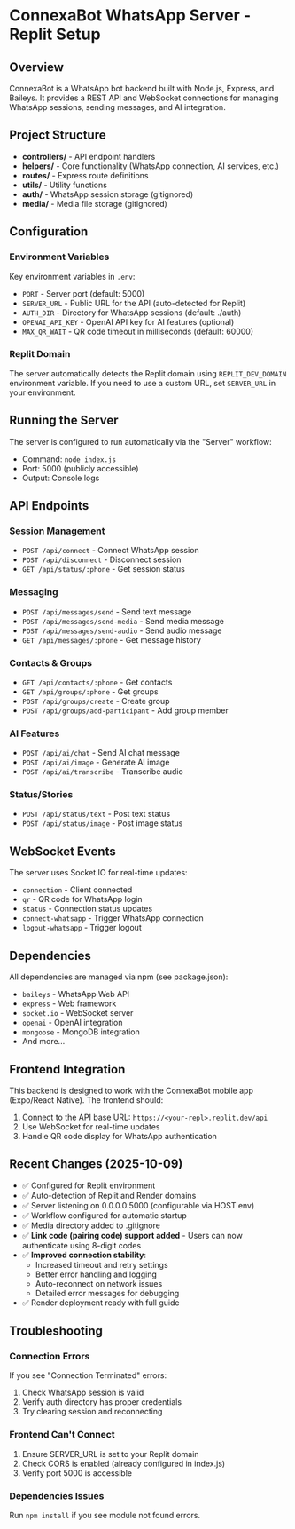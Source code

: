 # ConnexaBot WhatsApp Server - Replit Setup

## Overview
ConnexaBot is a WhatsApp bot backend built with Node.js, Express, and Baileys. It provides a REST API and WebSocket connections for managing WhatsApp sessions, sending messages, and AI integration.

## Project Structure
- **controllers/** - API endpoint handlers
- **helpers/** - Core functionality (WhatsApp connection, AI services, etc.)
- **routes/** - Express route definitions
- **utils/** - Utility functions
- **auth/** - WhatsApp session storage (gitignored)
- **media/** - Media file storage (gitignored)

## Configuration

### Environment Variables
Key environment variables in `.env`:
- `PORT` - Server port (default: 5000)
- `SERVER_URL` - Public URL for the API (auto-detected for Replit)
- `AUTH_DIR` - Directory for WhatsApp sessions (default: ./auth)
- `OPENAI_API_KEY` - OpenAI API key for AI features (optional)
- `MAX_QR_WAIT` - QR code timeout in milliseconds (default: 60000)

### Replit Domain
The server automatically detects the Replit domain using `REPLIT_DEV_DOMAIN` environment variable. If you need to use a custom URL, set `SERVER_URL` in your environment.

## Running the Server
The server is configured to run automatically via the "Server" workflow:
- Command: `node index.js`
- Port: 5000 (publicly accessible)
- Output: Console logs

## API Endpoints

### Session Management
- `POST /api/connect` - Connect WhatsApp session
- `POST /api/disconnect` - Disconnect session
- `GET /api/status/:phone` - Get session status

### Messaging
- `POST /api/messages/send` - Send text message
- `POST /api/messages/send-media` - Send media message
- `POST /api/messages/send-audio` - Send audio message
- `GET /api/messages/:phone` - Get message history

### Contacts & Groups
- `GET /api/contacts/:phone` - Get contacts
- `GET /api/groups/:phone` - Get groups
- `POST /api/groups/create` - Create group
- `POST /api/groups/add-participant` - Add group member

### AI Features
- `POST /api/ai/chat` - Send AI chat message
- `POST /api/ai/image` - Generate AI image
- `POST /api/ai/transcribe` - Transcribe audio

### Status/Stories
- `POST /api/status/text` - Post text status
- `POST /api/status/image` - Post image status

## WebSocket Events
The server uses Socket.IO for real-time updates:
- `connection` - Client connected
- `qr` - QR code for WhatsApp login
- `status` - Connection status updates
- `connect-whatsapp` - Trigger WhatsApp connection
- `logout-whatsapp` - Trigger logout

## Dependencies
All dependencies are managed via npm (see package.json):
- `baileys` - WhatsApp Web API
- `express` - Web framework
- `socket.io` - WebSocket server
- `openai` - OpenAI integration
- `mongoose` - MongoDB integration
- And more...

## Frontend Integration
This backend is designed to work with the ConnexaBot mobile app (Expo/React Native). The frontend should:
1. Connect to the API base URL: `https://<your-repl>.replit.dev/api`
2. Use WebSocket for real-time updates
3. Handle QR code display for WhatsApp authentication

## Recent Changes (2025-10-09)
- ✅ Configured for Replit environment
- ✅ Auto-detection of Replit and Render domains
- ✅ Server listening on 0.0.0.0:5000 (configurable via HOST env)
- ✅ Workflow configured for automatic startup
- ✅ Media directory added to .gitignore
- ✅ **Link code (pairing code) support added** - Users can now authenticate using 8-digit codes
- ✅ **Improved connection stability**:
  - Increased timeout and retry settings
  - Better error handling and logging
  - Auto-reconnect on network issues
  - Detailed error messages for debugging
- ✅ Render deployment ready with full guide

## Troubleshooting

### Connection Errors
If you see "Connection Terminated" errors:
1. Check WhatsApp session is valid
2. Verify auth directory has proper credentials
3. Try clearing session and reconnecting

### Frontend Can't Connect
1. Ensure SERVER_URL is set to your Replit domain
2. Check CORS is enabled (already configured in index.js)
3. Verify port 5000 is accessible

### Dependencies Issues
Run `npm install` if you see module not found errors.
